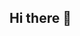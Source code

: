 ## Hi there 👋

<!--
**bickfori/bickfori** is a ✨ _special_ ✨ repository because its `README.md` (this file) appears on your GitHub profile.

Here are some ideas to get you started:

- 🔭 I’m currently working on my bachelor's degree in Information Science and Technology with a focus in Cyber Security.
- 🌱 I’m currently learning system administration and Java.
- 💬 Ask me about about my 2 dogs.
- 📫 How to reach me: bickfori@email.uscb.edu
- ⚡ Fun fact: I am a Marine veteran.

